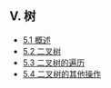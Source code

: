 ## V. 树


* [5.1 概述](5.1-概述.md)
* [5.2 二叉树](5.2-二叉树.md)
* [5.3 二叉树的遍历](5.3-二叉树的遍历.md)
* [5.4 二叉树的其他操作](5.4-二叉树的其他操作.md)
